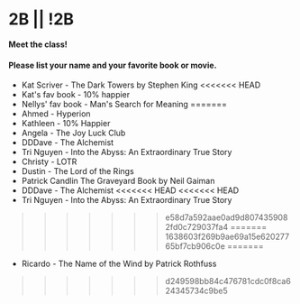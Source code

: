 # 2B || !2B

**Meet the class!**

#### Please list your name and your favorite book or movie.
- Kat Scriver - The Dark Towers by Stephen King
<<<<<<< HEAD
- Kat's fav book - 10% happier
- Nellys' fav book - Man's Search for Meaning
=======
- Ahmed - Hyperion
- Kathleen - 10% Happier
- Angela - The Joy Luck Club
- DDDave - The Alchemist
- Tri Nguyen - Into the Abyss: An Extraordinary True Story
- Christy - LOTR
- Dustin - The Lord of the Rings
- Patrick Candlin The Graveyard Book by Neil Gaiman
- DDDave - The Alchemist
<<<<<<< HEAD
<<<<<<< HEAD
- Tri Nguyen - Into the Abyss: An Extraordinary True Story
>>>>>>> e58d7a592aae0ad9d8074359082fd0c729037fa4
=======
>>>>>>> 1638603f269b9ae69a15e62027765bf7cb906c0e
=======
- Ricardo - The Name of the Wind by Patrick Rothfuss
>>>>>>> d249598bb84c476781cdc0f8ca624345734c9be5
